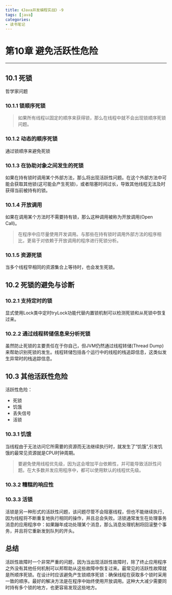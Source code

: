 ```yaml
---
title: 《Java并发编程实战》-9
tags: [java]
categories:
- 读书笔记
---
```


# 第10章 避免活跃性危险

---

## 10.1 死锁

哲学家问题

### 10.1.1 锁顺序死锁

>如果所有线程以固定的顺序来获得锁，那么在线程中就不会出现锁顺序死锁问题。

### 10.1.2 动态的顺序死锁

通过锁顺序来避免死锁

### 10.1.3 在协助对象之间发生的死锁

如果在持有锁时调用某个外部方法，那么将出现活跃性问题。在这个外部方法中可能会获取其他锁(这可能会产生死锁)，或者阻塞时间过长，导致其他线程无法及时获得当前被持有的锁。

### 10.1.4 开放调用

如果在调用某个方法时不需要持有锁，那么这种调用被称为开放调用(Open Call)。

>在程序中应尽量使用开发调用。与那些在持有锁时调用外部方法的程序相比，更易于对依赖于开放调用的程序进行死锁分析。

### 10.1.5 资源死锁

当多个线程早相同的资源集合上等待时，也会发生死锁。

## 10.2 死锁的避免与诊断

### 10.2.1 支持定时的锁

显式使用Lock类中定时tryLock功能代替内置锁机制可以检测死锁和从死锁中恢复过来。

### 10.2.2 通过线程转储信息来分析死锁

虽然防止死锁的主要责任在于你自己，但JVM仍然通过线程转储(Thread Dump)来帮助识别死锁的发生。线程转储包括各个运行中的线程的栈追踪信息，这类似发生异常时的栈追踪信息。

## 10.3 其他活跃性危险

活跃性危险：

* 死锁
* 饥饿
* 丢失信号
* 活锁

### 10.3.1 饥饿

当线程由于无法访问它所需要的资源而无法继续执行时，就发生了“饥饿”,引发饥饿的最常见资源就是CPU时钟周期。

>要避免使用线程优先级，因为这会增加平台依赖性，并可能导致活跃性问题。在大多数并发应用程序中，都可以使用默认的线程优先级。

### 10.3.2 糟糕的响应性

### 10.3.3 活锁

活锁是另一种形式的活跃性问题，该问题尽管不会阻塞线程，但也不能继续执行，因为线程将不断重复地执行相同的操作，并且总会失败。活锁通常发生在处理事务消息的应用程序中：如果蹦年成功处理某个消息，那么消息处理机制将回滚整个事务，并且将它重新发到队列的开头。

## 总结

活跃性故障时一个非常严重的问题，因为当出现活跃性故障时，除了终止应用程序之外没有其他任何机制可以邦帮助从这些故障中恢复过来。最常见的活跃性故障就是所顺序死锁。在设计时应该避免产生锁顺序死锁：确保线程在获取多个锁时采用一致的顺序。最好的解决方法是在程序中始终使用开放调用。这种大大减少需要同时持有多个锁的地方，也更容易发现这些地方。
